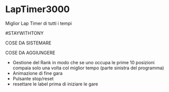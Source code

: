 # LapTimer3000
 Miglior Lap Timer di tutti i tempi

#STAYWITHTONY

COSE DA SISTEMARE
 
COSE DA AGGIUNGERE
 - Gestione del Rank in modo che se uno occupa le prime 10 posizioni compaia solo una volta col miglior tempo (parte sinistra del programma)
 - Animazione di fine gara
 - Pulsante stop/reset
 - resettare le label prima di iniziare le gare
